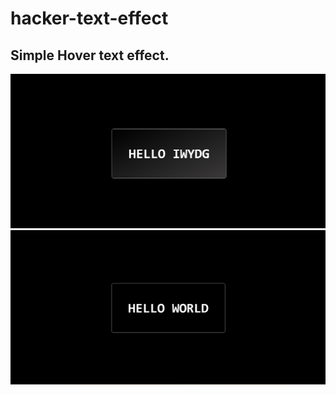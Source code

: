 # hacker-text-effect

## Simple Hover text effect.

<img src="/assets/hover.png" width="600"  />
<img src="/assets/complete.png" width="600"  />
